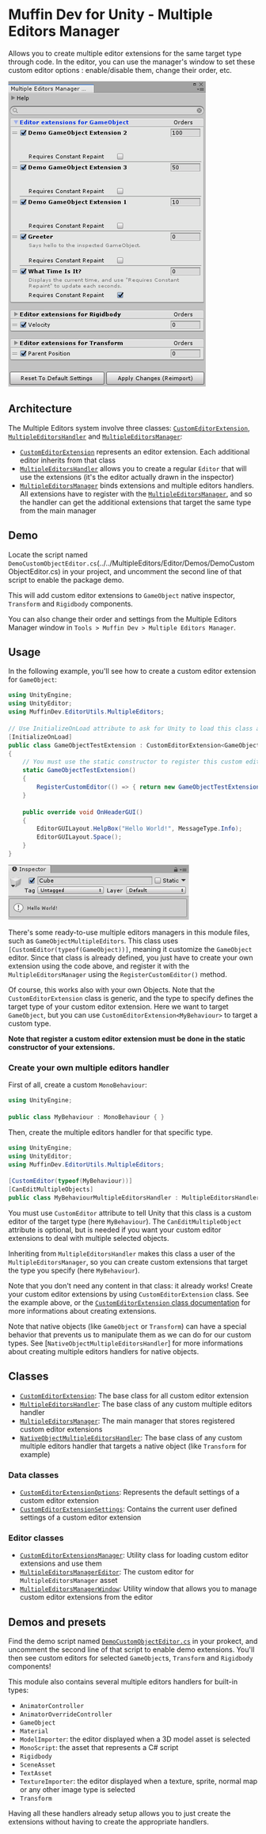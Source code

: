 # Muffin Dev for Unity - Multiple Editors Manager

Allows you to create multiple editor extensions for the same target type through code. In the editor, you can use the manager's window to set these custom editor options : enable/disable them, change their order, etc.

![Preview of the Multiple Editors Manager window](./Images/multiple-editors-manager-window.png)

## Architecture

The Multiple Editors system involve three classes: [`CustomEditorExtension`](./custom-editor-extension.md), [`MultipleEditorsHandler`](./multiple-editors-handler.md) and [`MultipleEditorsManager`](./multiple-editors-manager.md):

- [`CustomEditorExtension`](./custom-editor-extension.md) represents an editor extension. Each additional editor inherits from that class
- [`MultipleEditorsHandler`](./multiple-editors-handler.md) allows you to create a regular `Editor` that will use the extensions (it's the editor actually drawn in the inspector)
- [`MultipleEditorsManager`](./multiple-editors-manager.md) binds extensions and multiple editors handlers. All extensions have to register with the [`MultipleEditorsManager`](./multiple-editors-manager.md), and so the handler can get the additional extensions that target the same type from the main manager

## Demo

Locate the script named `DemoCustomObjectEditor.cs`(../../MultipleEditors/Editor/Demos/DemoCustomObjectEditor.cs) in your project, and uncomment the second line of that script to enable the package demo.

This will add custom editor extensions to `GameObject` native inspector, `Transform` and `Rigidbody` components.

You can also change their order and settings from the Multiple Editors Manager window in `Tools > Muffin Dev > Multiple Editors Manager`.

## Usage

In the following example, you'll see how to create a custom editor extension for `GameObject`:

```cs
using UnityEngine;
using UnityEditor;
using MuffinDev.EditorUtils.MultipleEditors;

// Use InitializeOnLoad attribute to ask for Unity to load this class after recompiling
[InitializeOnLoad]
public class GameObjectTestExtension : CustomEditorExtension<GameObject>
{
    // You must use the static constructor to register this custom editor extension
    static GameObjectTestExtension()
    {
        RegisterCustomEditor(() => { return new GameObjectTestExtension(); });
    }

    public override void OnHeaderGUI()
    {
        EditorGUILayout.HelpBox("Hello World!", MessageType.Info);
        EditorGUILayout.Space();
    }
}
```

![`CustomMultipleExtension` usage result](./Images/multiple-editors-manager-usage-gameobject.png)

There's some ready-to-use multiple editors managers in this module files, such as `GameObjectMultipleEditors`. This class uses `[CustomEditor(typeof(GameObject))]`, meaning it customize the `GameObject` editor. Since that class is already defined, you just have to create your own extension using the code above, and register it with the `MultipleEditorsManager` using the `RegisterCustomEditor()` method.

Of course, this works also with your own Objects. Note that the `CustomEditorExtension` class is generic, and the type to specify defines the target type of your custom editor extension. Here we want to target `GameObject`, but you can use `CustomEditorExtension<MyBehaviour>` to target a custom type.

**Note that register a custom editor extension must be done in the static constructor of your extensions.**

### Create your own multiple editors handler

First of all, create a custom `MonoBehaviour`:

```cs
using UnityEngine;

public class MyBehaviour : MonoBehaviour { }
```

Then, create the multiple editors handler for that specific type.

```cs
using UnityEngine;
using UnityEditor;
using MuffinDev.EditorUtils.MultipleEditors;

[CustomEditor(typeof(MyBehaviour))]
[CanEditMultipleObjects]
public class MyBehaviourMultipleEditorsHandler : MultipleEditorsHandler<MyBehaviour> { }
```

You must use `CustomEditor` attribute to tell Unity that this class is a custom editor of the target type (here `MyBehaviour`). The `CanEditMultipleObject` attribute is optional, but is needed if you want your custom editor extensions to deal with multiple selected objects.

Inheriting from `MultipleEditorsHandler` makes this class a user of the `MultipleEditorsManager`, so you can create custom extensions that target the type you specify (here `MyBehaviour`).

Note that you don't need any content in that class: it already works! Create your custom editor extensions by using `CustomEditorExtension` class. See the example above, or the [`CustomEditorExtension` class documentation](./custom-editor-extension.md) for more informations about creating extensions.

Note that native objects (like `GameObject` or `Transform`) can have a special behavior that prevents us to manipulate them as we can do for our custom types. See [`NativeObjectMultipleEditorsHandler`] for more informations about creating multiple editors handlers for native objects.

## Classes

- [`CustomEditorExtension`](./ustom-editor-extension.md): The base class for all custom editor extension
- [`MultipleEditorsHandler`](./multiple-editors-manager-handler.md): The base class of any custom multiple editors handler
- [`MultipleEditorsManager`](./multiple-editors-manager.md): The main manager that stores registered custom editor extensions
- [`NativeObjectMultipleEditorsHandler`](./native-object-multiple-editors-handler.md): The base class of any custom multiple editors handler that targets a native object (like `Transform` for example)

### Data classes

- [`CustomEditorExtensionOptions`](./custom-editor-extension-options.md): Represents the default settings of a custom editor extension
- [`CustomEditorExtensionSettings`](./custom-editor-extension-settings.md): Contains the current user defined settings of a custom editor extension

### Editor classes

- [`CustomEditorExtensionsManager`](./custom-editor-extensions-manager.md): Utility class for loading custom editor extensions and use them
- [`MultipleEditorsManagerEditor`](./multiple-editors-manager-editor.md): The custom editor for `MultipleEditorsManager` asset
- [`MultipleEditorsManagerWindow`](./multiple-editors-manager-window.md): Utility window that allows you to manage custom editor extensions from the editor

## Demos and presets

Find the demo script named [`DemoCustomObjectEditor.cs`](../../MultipleEditors/Editor/Demos/DemoCustomObjectEditor.cs) in your prokect, and uncomment the second line of that script to enable demo extensions. You'll then see custom editors for selected `GameObject`s, `Transform` and `Rigidbody` components!

This module also contains several multiple editors handlers for built-in types:

- `AnimatorController`
- `AnimatorOverrideController`
- `GameObject`
- `Material`
- `ModelImporter`: the editor displayed when a 3D model asset is selected
- `MonoScript`: the asset that represents a C# script
- `Rigidbody`
- `SceneAsset`
- `TextAsset`
- `TextureImporter`: the editor displayed when a texture, sprite, normal map or any other image type is selected
- `Transform`

Having all these handlers already setup allows you to just create the extensions without having to create the appropriate handlers.